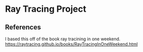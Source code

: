 # Ray Tracing Project

## References
I based this off of the book ray tracining in one weekend.
https://raytracing.github.io/books/RayTracingInOneWeekend.html


